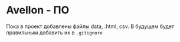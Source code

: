 # Avellon - ПО 

Пока в проект добавлены файлы data, .html, csv. В будущем будет правильным добавить их в `.gitignore`